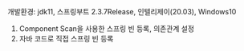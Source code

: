 개발환경: jdk11, 스프링부트 2.3.7Release, 인텔리제이(20.03), Windows10

1. Component Scan을 사용한 스프링 빈 등록, 의존관계 설정
2. 자바 코드로 직접 스프링 빈 등록
